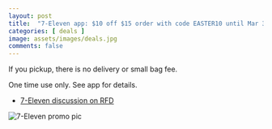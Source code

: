 ```yaml
---
layout: post
title:  "7-Eleven app: $10 off $15 order with code EASTER10 until Mar 31st, 2024"
categories: [ deals ]
image: assets/images/deals.jpg
comments: false
---
```


If you pickup, there is no delivery or small bag fee.

One time use only. See app for details.

- [7-Eleven discussion on RFD](https://forums.redflagdeals.com/7-11-10-off-15-pickup-7-11-delivery-pick-up-w-code-easter10-2684240/)

![7-Eleven promo pic](https://b.dam-img.rfdcontent.com/cms/010/303/117/10303117_original.jpg)